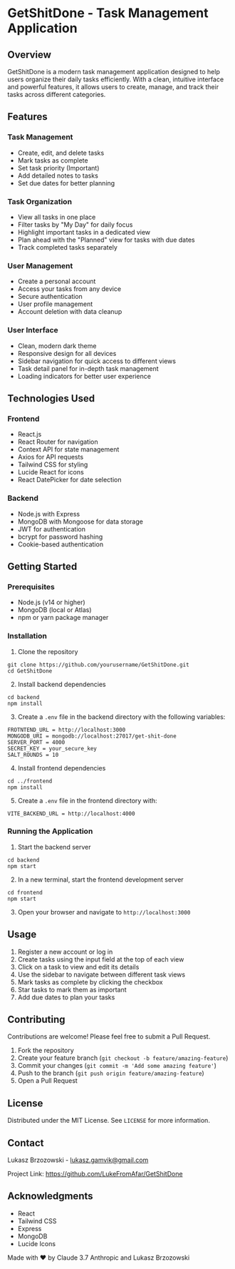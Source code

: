 # GetShitDone - Task Management Application

## Overview
GetShitDone is a modern task management application designed to help users organize their daily tasks efficiently. With a clean, intuitive interface and powerful features, it allows users to create, manage, and track their tasks across different categories.

## Features

### Task Management
* Create, edit, and delete tasks
* Mark tasks as complete
* Set task priority (Important)
* Add detailed notes to tasks
* Set due dates for better planning

### Task Organization
* View all tasks in one place
* Filter tasks by "My Day" for daily focus
* Highlight important tasks in a dedicated view
* Plan ahead with the "Planned" view for tasks with due dates
* Track completed tasks separately

### User Management
* Create a personal account
* Access your tasks from any device
* Secure authentication
* User profile management
* Account deletion with data cleanup

### User Interface
* Clean, modern dark theme
* Responsive design for all devices
* Sidebar navigation for quick access to different views
* Task detail panel for in-depth task management
* Loading indicators for better user experience

## Technologies Used

### Frontend
* React.js
* React Router for navigation
* Context API for state management
* Axios for API requests
* Tailwind CSS for styling
* Lucide React for icons
* React DatePicker for date selection

### Backend
* Node.js with Express
* MongoDB with Mongoose for data storage
* JWT for authentication
* bcrypt for password hashing
* Cookie-based authentication

## Getting Started

### Prerequisites
* Node.js (v14 or higher)
* MongoDB (local or Atlas)
* npm or yarn package manager

### Installation
1. Clone the repository
```
git clone https://github.com/yourusername/GetShitDone.git
cd GetShitDone
```

2. Install backend dependencies
```
cd backend
npm install
```

3. Create a `.env` file in the backend directory with the following variables:
```
FROTNTEND_URL = http://localhost:3000
MONGODB_URI = mongodb://localhost:27017/get-shit-done
SERVER_PORT = 4000
SECRET_KEY = your_secure_key
SALT_ROUNDS = 10
```

4. Install frontend dependencies
```
cd ../frontend
npm install
```

5. Create a `.env` file in the frontend directory with:
```
VITE_BACKEND_URL = http://localhost:4000
```

### Running the Application
1. Start the backend server
```
cd backend
npm start
```

2. In a new terminal, start the frontend development server
```
cd frontend
npm start
```

3. Open your browser and navigate to `http://localhost:3000`

## Usage
1. Register a new account or log in
2. Create tasks using the input field at the top of each view
3. Click on a task to view and edit its details
4. Use the sidebar to navigate between different task views
5. Mark tasks as complete by clicking the checkbox
6. Star tasks to mark them as important
7. Add due dates to plan your tasks

## Contributing
Contributions are welcome! Please feel free to submit a Pull Request.
1. Fork the repository
2. Create your feature branch (`git checkout -b feature/amazing-feature`)
3. Commit your changes (`git commit -m 'Add some amazing feature'`)
4. Push to the branch (`git push origin feature/amazing-feature`)
5. Open a Pull Request

## License
Distributed under the MIT License. See `LICENSE` for more information.

## Contact
Lukasz Brzozowski - lukasz.gamvik@gmail.com

Project Link: https://github.com/LukeFromAfar/GetShitDone

## Acknowledgments
* React
* Tailwind CSS
* Express
* MongoDB
* Lucide Icons

Made with ❤️ by Claude 3.7 Anthropic and Lukasz Brzozowski

